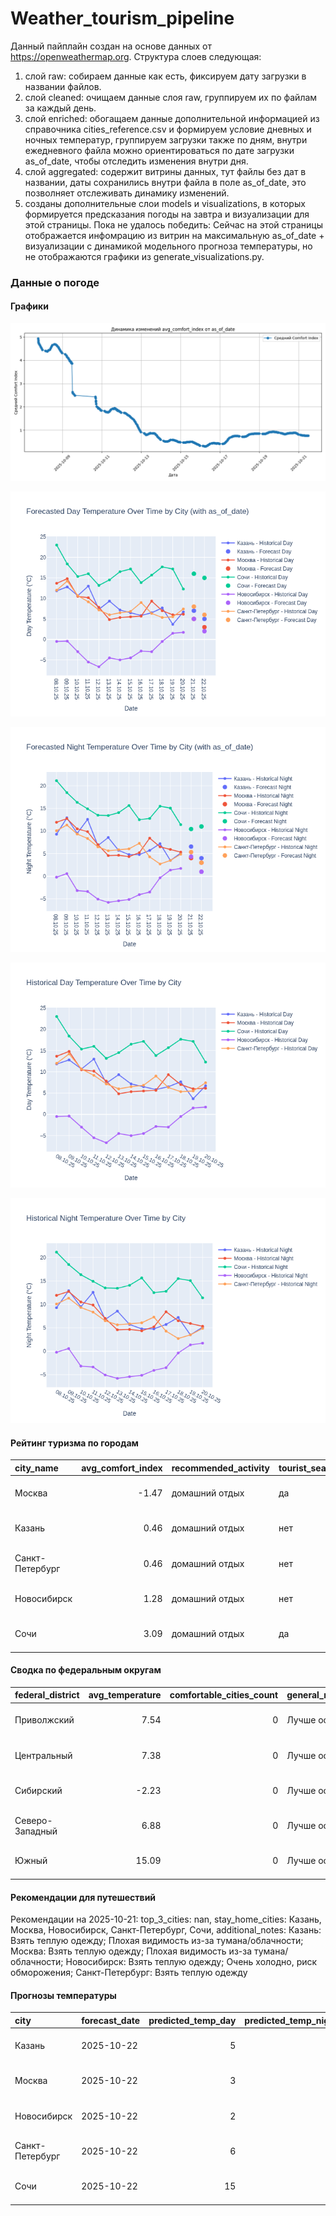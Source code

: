 # Weather_tourism_pipeline
Данный пайплайн создан на основе данных от https://openweathermap.org.
Структура слоев следующая:
  1) слой raw: 
  собираем данные как есть, фиксируем дату загрузки в названии файлов.
  2) слой cleaned:
  очищаем данные слоя raw, группируем их по файлам за каждый день.
  3) слой enriched:
  обогащаем данные дополнительной информацией из справочника cities_reference.csv и формируем условие дневных и ночных температур,
  группируем загрузки также по дням, внутри ежедневного файла можно ориентироваться по дате загрузки as_of_date, чтобы отследить изменения внутри дня.
  4) слой aggregated:
   содержит витрины данных, тут файлы без дат в названии, даты сохранились внутри файла в поле as_of_date, это позволняет отслеживать динамику изменений.
  6) созданы дополнительные слои models и visualizations, в которых формируется предсказания погоды на завтра и визуализации для этой страницы.
  Пока не удалось победить: Сейчас на этой страницы отображается инфомрацию из витрин на максимальную as_of_date + визуализации с динамикой модельного прогноза температуры, 
  но не отображаются графики из generate_visualizations.py.
<!-- WEATHER DATA START -->
### Данные о погоде

#### Графики
![Comfort Index Trend](data/visualizations/comfort_index_trend.png)

![Forecasted Day Temperature](data/visualizations/forecasted_day_temperature.png)

![Forecasted Night Temperature](data/visualizations/forecasted_night_temperature.png)

![Historical Day Temperature](data/visualizations/historical_day_temperature.png)

![Historical Night Temperature](data/visualizations/historical_night_temperature.png)

#### Рейтинг туризма по городам
| city_name       |   avg_comfort_index | recommended_activity   | tourist_season_match   | tourism_season   | tour_recommendation       | as_of_date          |
|:----------------|--------------------:|:-----------------------|:-----------------------|:-----------------|:--------------------------|:--------------------|
| Москва          |               -1.47 | домашний отдых         | да                     | Круглогодично    | домашний отдых в сезон    | 2025-10-21 11:19:00 |
| Казань          |                0.46 | домашний отдых         | нет                    | Май-Сентябрь     | домашний отдых вне сезона | 2025-10-21 11:19:00 |
| Санкт-Петербург |                0.46 | домашний отдых         | нет                    | Май-Сентябрь     | домашний отдых вне сезона | 2025-10-21 11:19:00 |
| Новосибирск     |                1.28 | домашний отдых         | нет                    | Июнь-Август      | домашний отдых вне сезона | 2025-10-21 11:19:00 |
| Сочи            |                3.09 | домашний отдых         | да                     | Май-Октябрь      | домашний отдых в сезон    | 2025-10-21 11:19:00 |

#### Сводка по федеральным округам
| federal_district   |   avg_temperature |   comfortable_cities_count | general_recommendation   | as_of_date          |
|:-------------------|------------------:|---------------------------:|:-------------------------|:--------------------|
| Приволжский        |              7.54 |                          0 | Лучше остаться дома      | 2025-10-21 11:19:00 |
| Центральный        |              7.38 |                          0 | Лучше остаться дома      | 2025-10-21 11:19:00 |
| Сибирский          |             -2.23 |                          0 | Лучше остаться дома      | 2025-10-21 11:19:00 |
| Северо-Западный    |              6.88 |                          0 | Лучше остаться дома      | 2025-10-21 11:19:00 |
| Южный              |             15.09 |                          0 | Лучше остаться дома      | 2025-10-21 11:19:00 |

#### Рекомендации для путешествий
Рекомендации на 2025-10-21: top_3_cities: nan, stay_home_cities: Казань, Москва, Новосибирск, Санкт-Петербург, Сочи, additional_notes: Казань: Взять теплую одежду; Плохая видимость из-за тумана/облачности; Москва: Взять теплую одежду; Плохая видимость из-за тумана/облачности; Новосибирск: Взять теплую одежду; Очень холодно, риск обморожения; Санкт-Петербург: Взять теплую одежду

#### Прогнозы температуры
| city            | forecast_date   |   predicted_temp_day |   predicted_temp_night | model_type       | as_of_date          |
|:----------------|:----------------|---------------------:|-----------------------:|:-----------------|:--------------------|
| Казань          | 2025-10-22      |                    5 |                      4 | LinearRegression | 2025-10-21 11:19:45 |
| Москва          | 2025-10-22      |                    3 |                      3 | LinearRegression | 2025-10-21 11:19:45 |
| Новосибирск     | 2025-10-22      |                    2 |                      1 | LinearRegression | 2025-10-21 11:19:45 |
| Санкт-Петербург | 2025-10-22      |                    6 |                      3 | LinearRegression | 2025-10-21 11:19:45 |
| Сочи            | 2025-10-22      |                   15 |                     11 | LinearRegression | 2025-10-21 11:19:45 |


<!-- WEATHER DATA END -->
